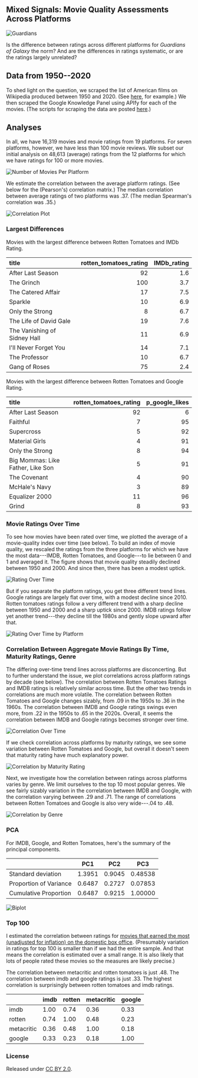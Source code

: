 ## Mixed Signals: Movie Quality Assessments Across Platforms

![Guardians](figs/goog.png)

Is the difference between ratings across different platforms for *Guardians of Galaxy* the norm? And are the differences in ratings systematic, or are the ratings largely unrelated?

## Data from 1950--2020

To shed light on the question, we scraped the list of American films on Wikipedia produced between 1950 and 2020. (See [here](https://en.wikipedia.org/wiki/List_of_American_films_of_2019), for example.)  We then scraped the Google Knowledge Panel using APIfy for each of the movies. (The scripts for scraping the data are posted [here](https://github.com/NoahFinberg/google_kg_movie_scraper).)

## Analyses

In all, we have 16,319 movies and movie ratings from 19 platforms. For seven platforms, however, we have less than 100 movie reviews. We subset our initial analysis on 48,613 (average) ratings from the 12 platforms for which we have ratings for 100 or more movies. 

![Number of Movies Per Platform](figs/n_movies.png)

We estimate the correlation between the average platform ratings. (See below for the (Pearson's) correlation matrix.) The median correlation between average ratings of two platforms was .37. (The median Spearman's correlation was .35.)

![Correlation Plot](figs/pearson-corplot.png)

### Largest Differences

Movies with the largest difference between Rotten Tomatoes and IMDb Rating.

|title                        | rotten_tomatoes_rating| IMDb_rating|
|:----------------------------|----------------------:|-----------:|
|After Last Season            |                     92|         1.6|
|The Grinch                   |                    100|         3.7|
|The Catered Affair           |                     17|         7.5|
|Sparkle                      |                     10|         6.9|
|Only the Strong              |                      8|         6.7|
|The Life of David Gale       |                     19|         7.6|
|The Vanishing of Sidney Hall |                     11|         6.9|
|I'll Never Forget You        |                     14|         7.1|
|The Professor                |                     10|         6.7|
|Gang of Roses                |                     75|         2.4|

Movies with the largest difference between Rotten Tomatoes and Google Rating.

|title                             | rotten_tomatoes_rating| p_google_likes|
|:---------------------------------|----------------------:|--------------:|
|After Last Season                 |                     92|              6|
|Faithful                          |                      7|             95|
|Supercross                        |                      5|             92|
|Material Girls                    |                      4|             91|
|Only the Strong                   |                      8|             94|
|Big Mommas: Like Father, Like Son |                      5|             91|
|The Covenant                      |                      4|             90|
|McHale's Navy                     |                      3|             89|
|Equalizer 2000                    |                     11|             96|
|Grind                             |                      8|             93|

### Movie Ratings Over Time

To see how movies have been rated over time, we plotted the average of a movie-quality index over time (see below). To build an index of movie quality, we rescaled the ratings from the three platforms for which we have the most data---IMDB, Rotten Tomatoes, and Google---to lie between 0 and 1 and averaged it. The figure shows that movie quality steadily declined between 1950 and 2000. And since then, there has been a modest uptick.

![Rating Over Time](figs/rating_over_time.png)

But if you separate the platform ratings, you get three different trend lines. Google ratings are largely flat over time, with a modest decline since 2010. Rotten tomatoes ratings follow a very different trend with a sharp decline between 1950 and 2000 and a sharp uptick since 2000.  IMDB ratings follow yet another trend---they decline till the 1980s and gently slope upward after that. 

![Rating Over Time by Platform](figs/rating_over_time_by_platform.png)

### Correlation Between Aggregate Movie Ratings By Time, Maturity Ratings, Genre

The differing over-time trend lines across platforms are disconcerting.  But to further understand the issue, we plot correlations across platform ratings by decade (see below). The correlation between Rotten Tomatoes Ratings and IMDB ratings is relatively similar across time. But the other two trends in correlations are much more volatile. The correlation between Rotten Tomatoes and Google changes sizably, from .09 in the 1950s to .36 in the 1960s. The correlation between IMDB and Google ratings swings even more, from .22 in the 1950s to .65 in the 2020s. Overall, it seems the correlation between IMDB and Google ratings becomes stronger over time.

![Correlation Over Time](figs/time_corr.png)

If we check correlation across platforms by maturity ratings, we see some variation between Rotten Tomatoes and Google, but overall it doesn't seem that maturity rating have much explanatory power. 

![Correlation by Maturity Rating](figs/maturity_corr.png)

Next, we investigate how the correlation between ratings across platforms varies by genre. We limit ourselves to the top 10 most popular genres. We see fairly sizably variation in the correlation between IMDB and Google, with the correlation varying between .29 and .71. The range of correlations between Rotten Tomatoes and Google is also very wide---.04 to .48. 
 
![Correlation by Genre](figs/genre_corr.png)

### PCA

For IMDB, Google, and Rotten Tomatoes, here's the summary of the principal components.

|                      |    PC1 |   PC2 |    PC3|
|----------------------|--------|-------|-------|
|Standard deviation    | 1.3951 |0.9045 |0.48538|
|Proportion of Variance| 0.6487 |0.2727 |0.07853|
|Cumulative Proportion | 0.6487 |0.9215 |1.00000|


![Biplot](figs/biplot-pca3.png)

### Top 100

I estimated the correlation between ratings for [movies that earned the most (unadjusted for inflation) on the domestic box office](https://www.filmsite.org/boxoffice.html). (Presumably variation in ratings for top 100 is smaller than if we had the entire sample. And that means the correlation is estimated over a small range. It is also likely that lots of people rated these movies so the measures are likely precise.)

The correlation between metacritic and rotten tomatoes is just .48. The correlation between imdb and google ratings is just .33. The highest correlation is surprisingly between rotten tomatoes and imdb ratings. 

|             | imdb | rotten | metacritic | google |
|-------------|------|--------|------------|--------|
| imdb        | 1.00 | 0.74   | 0.36       | 0.33   |
| rotten      | 0.74 | 1.00   | 0.48       | 0.23   |
| metacritic  | 0.36 | 0.48   | 1.00       | 0.18   |
| google      | 0.33 | 0.23   | 0.18       | 1.00   |


### License

Released under [CC BY 2.0](https://creativecommons.org/licenses/by/2.0/).
